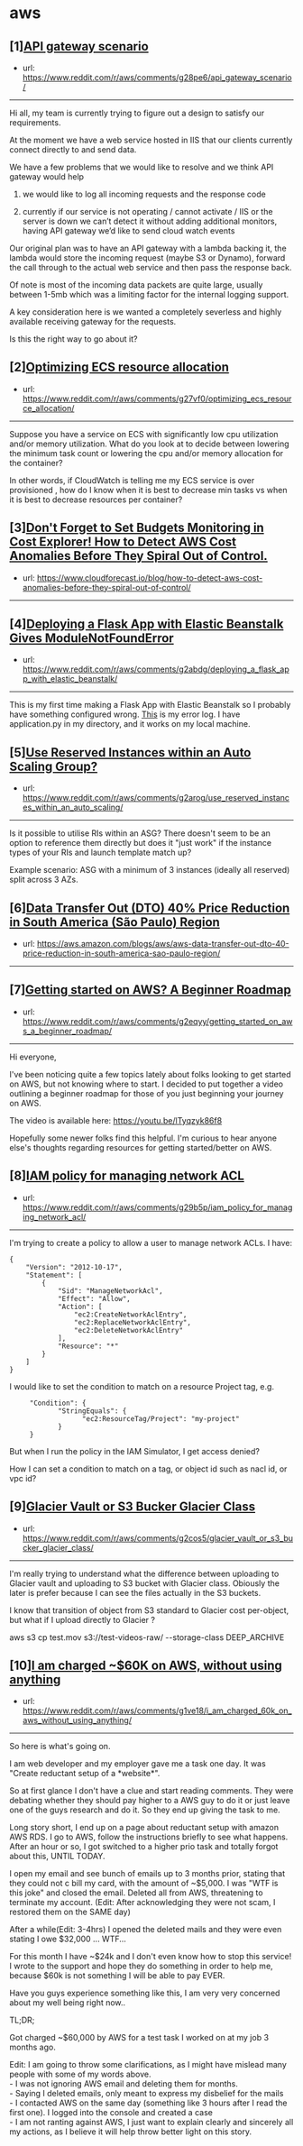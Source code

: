 # aws
## [1][API gateway scenario](https://www.reddit.com/r/aws/comments/g28pe6/api_gateway_scenario/)
- url: https://www.reddit.com/r/aws/comments/g28pe6/api_gateway_scenario/
---
Hi all, my team is currently trying to figure out a design to satisfy our requirements.

At the moment we have a web service hosted in IIS that our clients currently connect directly to and send data.  

We have a few problems that we would like to resolve and we think API gateway would help

1) we would like to log all incoming requests and the response code

2) currently if our service is not operating / cannot activate / IIS or the server is down we can’t detect it without adding additional monitors, having API gateway we’d like to send cloud watch events 


Our original plan was to have an API gateway with a lambda backing it, the lambda would store the incoming request (maybe S3 or Dynamo), forward the call through to the actual web service and then pass the response back.

Of note is most of the incoming data packets are quite large, usually between 1-5mb which was a limiting factor for the internal logging support.

A key consideration here is we wanted a completely severless and highly available receiving gateway for the requests.

Is this the right way to go about it?
## [2][Optimizing ECS resource allocation](https://www.reddit.com/r/aws/comments/g27vf0/optimizing_ecs_resource_allocation/)
- url: https://www.reddit.com/r/aws/comments/g27vf0/optimizing_ecs_resource_allocation/
---
Suppose you have a service on ECS with significantly low cpu utilization and/or memory utilization. What do you look at to decide between lowering the minimum task count or lowering the cpu and/or memory allocation for the container?

In other words, if CloudWatch is telling me my ECS service is over provisioned , how do I know when it is best to decrease min tasks vs when it is best to decrease resources per container?
## [3][Don't Forget to Set Budgets Monitoring in Cost Explorer! How to Detect AWS Cost Anomalies Before They Spiral Out of Control.](https://www.reddit.com/r/aws/comments/g1vaql/dont_forget_to_set_budgets_monitoring_in_cost/)
- url: https://www.cloudforecast.io/blog/how-to-detect-aws-cost-anomalies-before-they-spiral-out-of-control/
---

## [4][Deploying a Flask App with Elastic Beanstalk Gives ModuleNotFoundError](https://www.reddit.com/r/aws/comments/g2abdg/deploying_a_flask_app_with_elastic_beanstalk/)
- url: https://www.reddit.com/r/aws/comments/g2abdg/deploying_a_flask_app_with_elastic_beanstalk/
---
This is my first time making a Flask App with Elastic Beanstalk so I probably have something configured wrong. [This](https://gist.github.com/jaredgoodman03/cbf54ae38120b21142a573b0ffe4b3d4) is my error log. I have application.py in my directory, and it works on my local machine.
## [5][Use Reserved Instances within an Auto Scaling Group?](https://www.reddit.com/r/aws/comments/g2arog/use_reserved_instances_within_an_auto_scaling/)
- url: https://www.reddit.com/r/aws/comments/g2arog/use_reserved_instances_within_an_auto_scaling/
---
Is it possible to utilise RIs within an ASG?  There doesn't seem to be an option to reference them directly but does it "just work" if the instance types of your RIs and launch template match up?

Example scenario: ASG with a minimum of 3 instances (ideally all reserved) split across 3 AZs.
## [6][Data Transfer Out (DTO) 40% Price Reduction in South America (São Paulo) Region](https://www.reddit.com/r/aws/comments/g2esea/data_transfer_out_dto_40_price_reduction_in_south/)
- url: https://aws.amazon.com/blogs/aws/aws-data-transfer-out-dto-40-price-reduction-in-south-america-sao-paulo-region/
---

## [7][Getting started on AWS? A Beginner Roadmap](https://www.reddit.com/r/aws/comments/g2eqyy/getting_started_on_aws_a_beginner_roadmap/)
- url: https://www.reddit.com/r/aws/comments/g2eqyy/getting_started_on_aws_a_beginner_roadmap/
---
Hi everyone,

I've been noticing quite a few topics lately about folks looking to get started on AWS, but not knowing where to start. I decided to put together a video outlining a beginner roadmap for those of you just beginning your journey on AWS.

The video is available here: https://youtu.be/lTyqzyk86f8

Hopefully some newer folks find this helpful. I'm curious to hear anyone else's thoughts regarding resources for getting started/better on AWS.
## [8][IAM policy for managing network ACL](https://www.reddit.com/r/aws/comments/g29b5p/iam_policy_for_managing_network_acl/)
- url: https://www.reddit.com/r/aws/comments/g29b5p/iam_policy_for_managing_network_acl/
---
I'm trying to create a policy to allow a user to manage network ACLs.  I have:

    {
        "Version": "2012-10-17",
        "Statement": [
            {
                "Sid": "ManageNetworkAcl",
                "Effect": "Allow",
                "Action": [
                    "ec2:CreateNetworkAclEntry",
                    "ec2:ReplaceNetworkAclEntry",
                    "ec2:DeleteNetworkAclEntry"
                ],
                "Resource": "*"
            }
        ]
    }

I would like to set the condition to match on a resource Project tag, e.g.

         "Condition": {
                "StringEquals": {
                      "ec2:ResourceTag/Project": "my-project"
                }
         }

But when I run the policy in the IAM Simulator, I get access denied?

How I can set a condition to match on a tag, or object id such as nacl id, or vpc id?
## [9][Glacier Vault or S3 Bucker Glacier Class](https://www.reddit.com/r/aws/comments/g2cos5/glacier_vault_or_s3_bucker_glacier_class/)
- url: https://www.reddit.com/r/aws/comments/g2cos5/glacier_vault_or_s3_bucker_glacier_class/
---
I'm really trying to understand what the difference between uploading to Glacier vault and uploading to S3 bucket with Glacier class. Obiously the later is prefer because I can see the files actually in the S3 buckets.

I know that transition of object from S3 standard to Glacier cost per-object, but what if I upload directly to Glacier ?

 aws s3 cp test.mov s3://test-videos-raw/ --storage-class DEEP\_ARCHIVE
## [10][I am charged ~$60K on AWS, without using anything](https://www.reddit.com/r/aws/comments/g1ve18/i_am_charged_60k_on_aws_without_using_anything/)
- url: https://www.reddit.com/r/aws/comments/g1ve18/i_am_charged_60k_on_aws_without_using_anything/
---
So here is what's going on.

I am web developer and my employer gave me a task one day. It was "Create reductant setup of a \*website\*".

So at first glance I don't have a clue and start reading comments. They were debating whether they should pay higher to a AWS guy to do it or just leave one of the guys research and do it. So they end up giving the task to me.

Long story short, I end up on a page about reductant setup with amazon AWS RDS. I go to AWS, follow the instructions briefly to see what happens. After an hour or so, I got switched to a higher prio task and totally forgot about this, UNTIL TODAY.

I open my email and see bunch of emails up to 3 months prior, stating that they could not c bill my card, with the amount of \~$5,000. I was "WTF is this joke" and closed the email. Deleted all from AWS, threatening to terminate my account. (Edit: After acknowledging they were not scam, I restored them on the SAME day)

After a while(Edit: 3-4hrs) I opened the deleted mails and they were even stating I owe $32,000 ... WTF...

For this month I have \~$24k and I don't even know how to stop this service! I wrote to the support and hope they do something in order to help me, because $60k is not something I will be able to pay EVER.

Have you guys experience something like this, I am very very concerned about my well being right now..

TL;DR;

Got charged \~$60,000 by AWS for a test task I worked on at my job 3 months ago.  


Edit: I am going to throw some clarifications, as I might have mislead many people with some of my words above.   
\- I was not ignoring AWS email and deleting them for months.  
\- Saying I deleted emails, only meant to express my disbelief for the mails   
\- I contacted AWS on the same day (something like 3 hours after I read the first one). I logged into the console and created a case  
\- I am not ranting against AWS, I just want to explain clearly and sincerely all my actions, as I believe it will help throw better light on this story.

